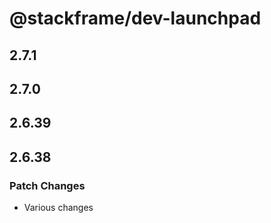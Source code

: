 # @stackframe/dev-launchpad

## 2.7.1

## 2.7.0

## 2.6.39

## 2.6.38

### Patch Changes

- Various changes
